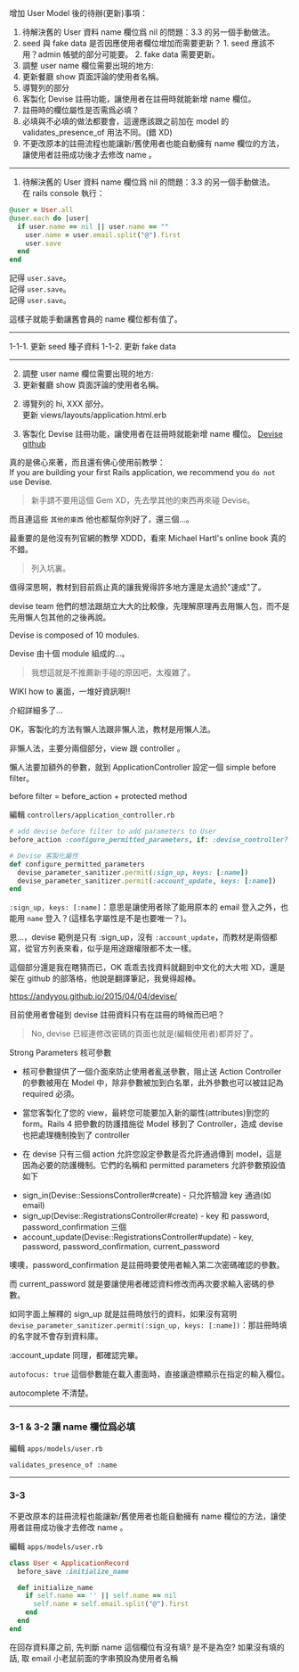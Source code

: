 增加 User Model 後的待辦(更新)事項：
1. 待解決舊的 User 資料 name 欄位爲 nil 的問題：3.3 的另一個手動做法。
  1. seed 與 fake data 是否因應使用者欄位增加而需要更新？
    1. seed 應該不用？admin 帳號的部分可能要。
    2. fake data 需要更新。
2. 調整 user name 欄位需要出現的地方:
  1. 更新餐廳 show 頁面評論的使用者名稱。
  2. 導覽列的部分
3. 客製化 Devise 註冊功能，讓使用者在註冊時就能新增 name 欄位。
  1. 註冊時的欄位屬性是否需爲必填？
  2. 必填與不必填的做法都要會，這邊應該跟之前加在 model 的 validates_presence_of 用法不同。(錯 XD)
  3. 不更改原本的註冊流程也能讓新/舊使用者也能自動擁有 name 欄位的方法，讓使用者註冊成功後才去修改 name 。

---
1. 待解決舊的 User 資料 name 欄位爲 nil 的問題：3.3 的另一個手動做法。  
在 rails console 執行：
```rb
@user = User.all
@user.each do |user|
  if user.name == nil || user.name == ""
    user.name = user.email.split("@").first
    user.save
  end
end
```

記得 `user.save`。  
記得 `user.save`。  
記得 `user.save`。  

這樣子就能手動讓舊會員的 name 欄位都有值了。

---
1-1-1. 更新 seed 種子資料
1-1-2. 更新 fake data

---
2. 調整 user name 欄位需要出現的地方:
  1. 更新餐廳 show 頁面評論的使用者名稱。
  <!-- 我的餐廳評論頁面寫在哪裏啊 XD 不是餐廳的 show 嗎？沒錯啦，看到 admin 的去了。 -->
  2. 導覽列的 hi, XXX 部分。  
  更新 views/layouts/application.html.erb

3. 客製化 Devise 註冊功能，讓使用者在註冊時就能新增 name 欄位。
[Devise github](https://github.com/plataformatec/devise)

真的是佛心來著，而且還有佛心使用前教學：  
If you are building your first Rails application, we recommend you `do not` use Devise.  
> 新手請不要用這個 Gem XD，先去學其他的東西再來碰 Devise。

而且連這些 `其他的東西` 他也都幫你列好了，還三個...。

最重要的是他沒有列官網的教學 XDDD，看來 Michael Hartl's online book 真的不錯。

> 列入坑裏。

值得深思啊，教材到目前爲止真的讓我覺得許多地方還是太過於"速成"了。

devise team 他們的想法跟胡立大大的比較像，先理解原理再去用懶人包，而不是先用懶人包其他的之後再說。

Devise is composed of 10 modules.  

Devise 由十個 module 組成的...。
> 我想這就是不推薦新手碰的原因吧，太複雜了。

WIKI how to 裏面，一堆好資訊啊!!

介紹詳細多了...

OK，客製化的方法有懶人法跟非懶人法，教材是用懶人法。

非懶人法，主要分兩個部分，view 跟 controller 。

懶人法要加額外的參數，就到 ApplicationController 設定一個 simple before filter。

before filter = before_action + protected method

編輯 `controllers/application_controller.rb`
```rb
# add devise before filter to add parameters to User
before_action :configure_permitted_parameters, if: :devise_controller?

# Devise 客製化屬性
def configure_permitted_parameters
  devise_parameter_sanitizer.permit(:sign_up, keys: [:name])
  devise_parameter_sanitizer.permit(:account_update, keys: [:name])
end
```

`:sign_up, keys: [:name]`：意思是讓使用者除了能用原本的 email 登入之外，也能用 `name` 登入？(這樣名字屬性是不是也要唯一？)。

恩...，devise 範例是只有 :sign_up，沒有 `:account_update`，而教材是兩個都寫，從官方列表來看，似乎是用途跟權限都不太一樣。

這個部分還是我在瞎猜而已，OK 乖乖去找資料就翻到中文化的大大啦 XD，還是架在 github 的部落格，他說是翻譯筆記，我覺得超棒。

https://andyyou.github.io/2015/04/04/devise/

目前使用者會碰到 devise 註冊資料只有在註冊的時候而已吧？
> No, devise 已經連修改密碼的頁面也就是(編輯使用者)都弄好了。

Strong Parameters 核可參數
- 核可參數提供了一個介面來防止使用者亂送參數，阻止送 Action Controller 的參數被用在 Model 中，除非參數被加到白名單，此外參數也可以被註記為 required 必須。

- 當您客製化了您的 view，最終您可能要加入新的屬性(attributes)到您的 form。Rails 4 把參數的防護措施從 Model 移到了 Controller，造成 devise 也把處理機制換到了 controller

- 在 devise 只有三個 action 允許您設定參數是否允許通過傳到 model，這是因為必要的防護機制。它們的名稱和 permitted parameters 允許參數預設值如下

* sign_in(Devise::SessionsController#create) - 只允許驗證 key 通過(如 email)
* sign_up(Devise::RegistrationsController#create) - key 和 password, password_confirmation 三個
* account_update(Devise::RegistrationsController#update) - key, password, password_confirmation, current_password

噢噢，password_confirmation 是註冊時要使用者輸入第二次密碼確認的參數。

而 current_password 就是要讓使用者確認資料修改而再次要求輸入密碼的參數。

<!-- 找到了啦，受不了，命名太爛讓我出神，WTF，沒去檢查我的錯。 -->
如同字面上解釋的 sign_up 就是註冊時放行的資料，如果沒有寫明`devise_parameter_sanitizer.permit(:sign_up, keys: [:name])`：那註冊時填的名字就不會存到資料庫。

:account_update 同理，都確認完畢。

`autofocus: true` 這個參數能在載入畫面時，直接讓遊標顯示在指定的輸入欄位。

autocomplete 不清楚。

---
### 3-1 & 3-2 讓 name 欄位爲必填
編輯 `apps/models/user.rb`

`validates_presence_of :name`

---
### 3-3
不更改原本的註冊流程也能讓新/舊使用者也能自動擁有 name 欄位的方法，讓使用者註冊成功後才去修改 name 。

編輯 `apps/models/user.rb`

```rb
class User < ApplicationRecord
  before_save :initialize_name

  def initialize_name
    if self.name == '' || self.name == nil
      self.name = self.email.split("@").first
    end
  end
end
```

在回存資料庫之前, 先判斷 name 這個欄位有沒有填? 是不是為空? 如果沒有填的話, 取 email 小老鼠前面的字串預設為使用者名稱
